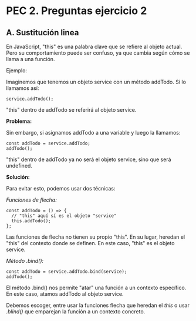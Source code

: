 # PEC 2. Preguntas ejercicio 2

## A. Sustitución linea

En JavaScript, "this" es una palabra clave que se refiere al objeto actual. Pero su comportamiento puede ser confuso, ya que cambia según cómo se llama a una función.

Ejemplo:

Imaginemos que tenemos un objeto service con un método addTodo. Si lo llamamos así:

```
service.addTodo();
```

"this" dentro de addTodo se referirá al objeto service.

**Problema:**

Sin embargo, si asignamos addTodo a una variable y luego la llamamos:

```
const addTodo = service.addTodo;
addTodo();
```

"this" dentro de addTodo ya no será el objeto service, sino que será undefined.

**Solución:**

Para evitar esto, podemos usar dos técnicas:

_Funciones de flecha:_

```
const addTodo = () => {
  // "this" aquí sí es el objeto "service"
  this.addTodo();
};
```

Las funciones de flecha no tienen su propio "this". En su lugar, heredan el "this" del contexto donde se definen. En este caso, "this" es el objeto service.

_Método .bind():_

```
const addTodo = service.addTodo.bind(service);
addTodo();
```

El método .bind() nos permite "atar" una función a un contexto específico. En este caso, atamos addTodo al objeto service.

Debemos escoger, entre usar la funciones flecha que heredan el _this_ o usar _.blind()_ que emparejan la función a un contexto concreto.

